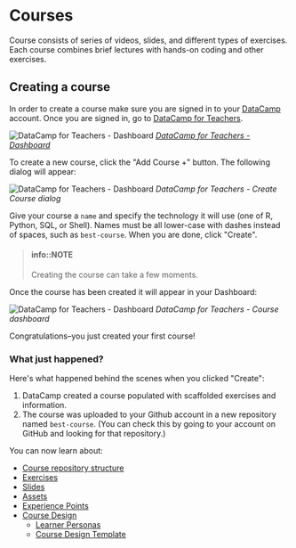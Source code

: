 # Courses

Course consists of series of videos, slides, and different types of exercises. Each course combines brief lectures with hands-on coding and other exercises.

## Creating a course

In order to create a course make sure you are signed in to your [DataCamp](https://www.datacamp.com) account.
Once you are signed in, go to [DataCamp for Teachers](https://www.datacamp.com/teach).

![DataCamp for Teachers - Dashboard](/images/courses/teach-dashboard.png)
_[DataCamp for Teachers - Dashboard](/interface/dashboard.md)_ 

To create a new course, click the "Add Course +" button.  The following dialog will appear:

![DataCamp for Teachers - Dashboard](/images/courses/teach-dashboard-add-course.png)
_DataCamp for Teachers - Create Course dialog_

Give your course a `name` and specify the technology it will use (one of R, Python, SQL, or Shell). Names must be all lower-case with dashes instead of spaces, such as `best-course`.  When you are done, click "Create".

> #### info::NOTE
> Creating the course can take a few moments.

Once the course has been created it will appear in your Dashboard:

![DataCamp for Teachers - Dashboard](/images/courses/teach-dashboard-course-list.png)
_DataCamp for Teachers - Course dashboard_

Congratulations–you just created your first course!

### What just happened?

Here's what happened behind the scenes when you clicked "Create":

1.  DataCamp created a course populated with scaffolded exercises and information.
2.  The course was uploaded to your Github account in a new repository named `best-course`.
    (You can check this by going to your account on GitHub and looking for that repository.)

You can now learn about:

-   [Course repository structure](repo-structure.md)
-   [Exercises](exercises/README.md)
-   [Slides](slides.md)
-   [Assets](assets.md)
-   [Experience Points](xp.md)
-   [Course Design](design/README.md)
    -   [Learner Personas](design/personas.md)
    -   [Course Design Template](design/template.md)
